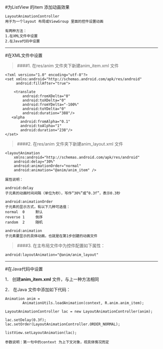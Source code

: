 #为ListView 的item 添加动画效果

	LayoutAnimationController 
	用于为一个layout 布局或ViewGroup 里面的控件设置动画

	有两种方法：
	1.在XML文件中设置
	2.在Java代码中设置

***

#在XML文件中设置



>####1. 在res/anim 文件夹下新建anim_item.xml 文件

	<?xml version="1.0" encoding="utf-8"?>
	<set xmlns:android="http://schemas.android.com/apk/res/android" 
		 android:fillAfter="true">

    	<translate 
 			android:fromXDelta="0"
    	    android:toXDelta="0"
   			android:fromYDelta="-100%"
    	    android:toYDelta="0"
    	    android:duration="388"/>
	   <alpha 
  	       android:fromAlpha="0.1"
   	       android:toAlpha="1"
   	       android:duration="238"/>
	</set>

>####2. 在res/anim 文件夹下新建anim_layout.xml 文件


	<layoutAnimation 
		xmlns:android="http://schemas.android.com/apk/res/android" 
		android:delay="30%"  
    	android:animationOrder="normal"  
    	android:animation="@anim/anim_item" />  

	属性说明：

	android:delay   
	子元素的动画时间间隔（单位为秒），写作“30%”或“0.3f”，表示0.3秒

	android:animationOrder
	子元素的显示方式，有以下几种可选值：
	normal	0	  默认
	reverse	1	  倒序
	random	2	  随机

	android:animation
	子元素要显示的具体动画，也就是在第1步创建的动画文件

>####3. 在主布局文件中为控件配置如下属性：

	android:layoutAnimation="@anim/anim_layout"


***

#在Java代码中设置

1． 创建**anim_item.xml** 文件，与上一种方法相同

2． 在Java 文件中添加如下代码：
       
	Animation anim = 
			AnimationUtils.loadAnimation(context, R.anim.anim_item);

    LayoutAnimationController lac = new LayoutAnimationController(anim);

    lac.setDelay(0.3f);
    lac.setOrder(LayoutAnimationController.ORDER_NORMAL);

    listView.setLayoutAnimation(lac);

	参数说明：第一句中的context 为上下文对象，视具体情况而定


